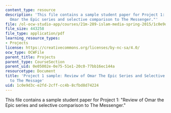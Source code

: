 ```yaml
---
content_type: resource
description: 'This file contains a sample student paper for Project 1: "Review of
  Omar the Epic series and selective comparison to The Messenger."'
file: /ol-ocw-studio-app/courses/21m-289-islam-media-spring-2015/1c0e9d3ce2fd2cffcc4b8cfbd8d74224_MIT21M_289S15_proj1_ex1.pdf
file_size: 443258
file_type: application/pdf
learning_resource_types:
- Projects
license: https://creativecommons.org/licenses/by-nc-sa/4.0/
ocw_type: OCWFile
parent_title: Projects
parent_type: CourseSection
parent_uid: 0e05002e-0e75-51e1-20c0-77bb16ec144a
resourcetype: Document
title: 'Project 1 sample: Review of Omar The Epic Series and Selective Comparison
  to The Message'
uid: 1c0e9d3c-e2fd-2cff-cc4b-8cfbd8d74224
---
```

This file contains a sample student paper for Project 1: "Review of Omar the Epic series and selective comparison to The Messenger."